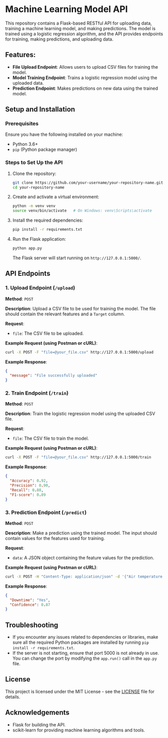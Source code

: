 # Machine Learning Model API

This repository contains a Flask-based RESTful API for uploading data, training a machine learning model, and making predictions. The model is trained using a logistic regression algorithm, and the API provides endpoints for training, making predictions, and uploading data.

## Features:
- **File Upload Endpoint**: Allows users to upload CSV files for training the model.
- **Model Training Endpoint**: Trains a logistic regression model using the uploaded data.
- **Prediction Endpoint**: Makes predictions on new data using the trained model.

## Setup and Installation

### Prerequisites
Ensure you have the following installed on your machine:
- Python 3.6+
- `pip` (Python package manager)

### Steps to Set Up the API

1. Clone the repository:
   ```bash
   git clone https://github.com/your-username/your-repository-name.git
   cd your-repository-name
   ```

2. Create and activate a virtual environment:
   ```bash
   python -m venv venv
   source venv/bin/activate   # On Windows: venv\Scripts\activate
   ```

3. Install the required dependencies:
   ```bash
   pip install -r requirements.txt
   ```

4. Run the Flask application:
   ```bash
   python app.py
   ```

   The Flask server will start running on `http://127.0.0.1:5000/`.

## API Endpoints

### 1. Upload Endpoint (`/upload`)

**Method**: `POST`

**Description**: Upload a CSV file to be used for training the model. The file should contain the relevant features and a `Target` column.

**Request**:
- `file`: The CSV file to be uploaded.

**Example Request (using Postman or cURL)**:
```bash
curl -X POST -F "file=@your_file.csv" http://127.0.0.1:5000/upload
```

**Example Response**:
```json
{
  "message": "File successfully uploaded"
}
```

### 2. Train Endpoint (`/train`)

**Method**: `POST`

**Description**: Train the logistic regression model using the uploaded CSV file.

**Request**:
- `file`: The CSV file to train the model.

**Example Request (using Postman or cURL)**:
```bash
curl -X POST -F "file=@your_file.csv" http://127.0.0.1:5000/train
```

**Example Response**:
```json
{
  "Accuracy": 0.92,
  "Precision": 0.90,
  "Recall": 0.88,
  "F1-score": 0.89
}
```

### 3. Prediction Endpoint (`/predict`)

**Method**: `POST`

**Description**: Make a prediction using the trained model. The input should contain values for the features used for training.

**Request**:
- `data`: A JSON object containing the feature values for the prediction.

**Example Request (using Postman or cURL)**:
```bash
curl -X POST -H "Content-Type: application/json" -d '{"Air temperature [K]": 300, "Process temperature [K]": 320, "Rotational speed [rpm]": 1500, "Torque [Nm]": 50, "Tool wear [min]": 40}' http://127.0.0.1:5000/predict
```

**Example Response**:
```json
{
  "Downtime": "Yes",
  "Confidence": 0.87
}
```

## Troubleshooting

- If you encounter any issues related to dependencies or libraries, make sure all the required Python packages are installed by running `pip install -r requirements.txt`.
- If the server is not starting, ensure that port 5000 is not already in use. You can change the port by modifying the `app.run()` call in the `app.py` file.

## License

This project is licensed under the MIT License - see the [LICENSE](LICENSE) file for details.

## Acknowledgements

- Flask for building the API.
- scikit-learn for providing machine learning algorithms and tools.
